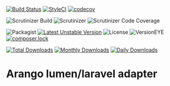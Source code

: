 [![Build Status](https://travis-ci.org/sonrac/larango.svg?branch=master)](https://travis-ci.org/sonrac/larango) 
[![StyleCI](https://styleci.io/repos/109737875/shield?branch=master&style=flat)](https://styleci.io/repos/105322873)
[![codecov](https://codecov.io/gh/sonrac/larango/branch/master/graph/badge.svg)](https://codecov.io/gh/sonrac/larango)
    
![Scrutinizer Build](https://scrutinizer-ci.com/g/sonrac/larango/badges/build.png?b=master)
![Scrutinizer](https://scrutinizer-ci.com/g/sonrac/larango/badges/quality-score.png?b=master)
![Scrutinizer Code Coverage](https://scrutinizer-ci.com/g/sonrac/larango/badges/coverage.png?b=master)


![Packagist](https://poser.pugx.org/sonrac/larango/v/stable.svg)
[![Latest Unstable Version](https://poser.pugx.org/sonrac/larango/v/unstable)](https://packagist.org/packages/sonrac/larango)
![License](https://poser.pugx.org/sonrac/larango/license.svg)
![VersionEYE](https://www.versioneye.com/user/projects/59d60bec368b0864f151d18c/badge.svg?style=flat-square)
[![composer.lock](https://poser.pugx.org/sonrac/larango/composerlock)](https://packagist.org/packages/sonrac/larango)

[![Total Downloads](https://poser.pugx.org/sonrac/larango/downloads)](https://packagist.org/packages/sonrac/larango)
[![Monthly Downloads](https://poser.pugx.org/sonrac/larango/d/monthly)](https://packagist.org/packages/sonrac/larango)
[![Daily Downloads](https://poser.pugx.org/sonrac/larango/d/daily)](https://packagist.org/packages/sonrac/larango)

# Arango lumen/laravel adapter

